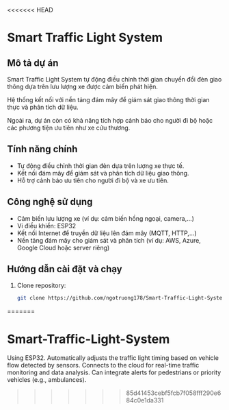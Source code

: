 <<<<<<< HEAD
# Smart Traffic Light System

## Mô tả dự án
Smart Traffic Light System tự động điều chỉnh thời gian chuyển đổi đèn giao thông dựa trên lưu lượng xe được cảm biến phát hiện. 

Hệ thống kết nối với nền tảng đám mây để giám sát giao thông thời gian thực và phân tích dữ liệu.

Ngoài ra, dự án còn có khả năng tích hợp cảnh báo cho người đi bộ hoặc các phương tiện ưu tiên như xe cứu thương.

## Tính năng chính
- Tự động điều chỉnh thời gian đèn dựa trên lượng xe thực tế.
- Kết nối đám mây để giám sát và phân tích dữ liệu giao thông.
- Hỗ trợ cảnh báo ưu tiên cho người đi bộ và xe ưu tiên.

## Công nghệ sử dụng
- Cảm biến lưu lượng xe (ví dụ: cảm biến hồng ngoại, camera,...)
- Vi điều khiển: ESP32
- Kết nối Internet để truyền dữ liệu lên đám mây (MQTT, HTTP,...)
- Nền tảng đám mây cho giám sát và phân tích (ví dụ: AWS, Azure, Google Cloud hoặc server riêng)

## Hướng dẫn cài đặt và chạy
1. Clone repository:
   ```bash
   git clone https://github.com/ngotruong178/Smart-Traffic-Light-System.git
=======
# Smart-Traffic-Light-System
Using ESP32. Automatically adjusts the traffic light timing based on vehicle flow detected by sensors.  Connects to the cloud for real-time traffic monitoring and data analysis.  Can integrate alerts for pedestrians or priority vehicles (e.g., ambulances).
>>>>>>> 85d41453cebf5fcb7f058fff290e684c0e1da331
